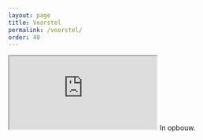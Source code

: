 ```yaml
---
layout: page
title: Voorstel
permalink: /voorstel/
order: 40
---
```



<iframe src="http://www.w3schools.com"></iframe>
In opbouw.
